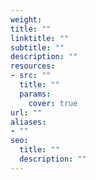 ```yaml
---
weight:
title: ""
linktitle: ""
subtitle: ""
description: ""
resources:
- src: ""
  title: ""
  params:
    cover: true
url: ""
aliases:
- ""
seo:
  title: ""
  description: ""
---
```

